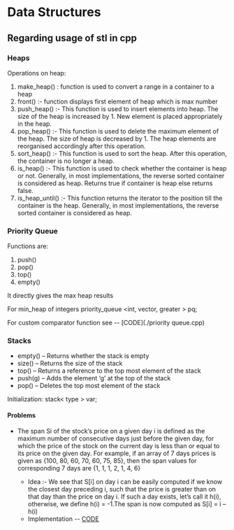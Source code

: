 # Data Structures

## Regarding usage of stl in cpp

### Heaps

Operations on heap:
1. make_heap() : function is used to convert a range in a container to a heap
2. front() :- function displays first element of heap which is max number
3. push_heap() :- This function is used to insert elements into heap. The size of the heap is increased by 1. New element is placed appropriately in the heap.
4. pop_heap() :- This function is used to delete the maximum element of the heap. The size of heap is decreased by 1. The heap elements are reorganised accordingly after this operation.
5. sort_heap() :- This function is used to sort the heap. After this operation, the container is no longer a heap.
6. is_heap() :- This function is used to check whether the container is heap or not. Generally, in most implementations, the reverse sorted container is considered as heap. Returns true if container is heap else returns false.
7. is_heap_until() :- This function returns the iterator to the position till the container is the heap. Generally, in most implementations, the reverse sorted container is considered as heap.


### Priority Queue

Functions are:
1. push()
2. pop()
3. top()
4. empty()

It directly gives the max heap results

For min_heap of integers
	priority_queue <int, vector<int>, greater<int> > pq;

For custom comparator function see
-- [CODE](./priority queue.cpp)


### Stacks

* empty() – Returns whether the stack is empty
* size() – Returns the size of the stack
* top() – Returns a reference to the top most element of the stack
* push(g) – Adds the element ‘g’ at the top of the stack
* pop() – Deletes the top most element of the stack

Initialization: stack< type > var;

#### Problems

* The span Si of the stock’s price on a given day i is defined as the maximum number of consecutive days just before the given day, for which the price of the stock on the current day is less than or equal to its price on the given day.
For example, if an array of 7 days prices is given as {100, 80, 60, 70, 60, 75, 85}, then the span values for corresponding 7 days are {1, 1, 1, 2, 1, 4, 6}
	
	* Idea :- We see that S[i] on day i can be easily computed if we know the closest day preceding i, such that the price is greater than on that day than the price on day i. If such a day exists, let’s call it h(i), otherwise, we define h(i) = -1.The span is now computed as S[i] = i – h(i)
	* Implementation -- [CODE](./stockspan.cpp)
















